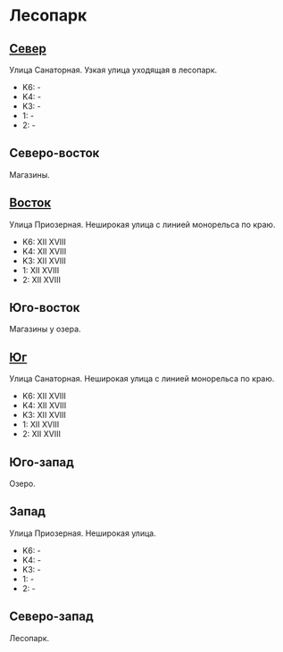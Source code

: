 # Лесопарк

## [Север](./10355087.md)

Улица Санаторная.
Узкая улица уходящая в лесопарк.

* K6:   -
* K4:   -
* K3:   -
* 1:    -
* 2:    -

## Северо-восток

Магазины.

## [Восток](./10360090.md)

Улица Приозерная.
Неширокая улица с линией монорельса по краю.

* K6:   XII XVIII
* K4:   XII XVIII
* K3:   XII XVIII
* 1:    XII XVIII
* 2:    XII XVIII

## Юго-восток

Магазины у озера.

## [Юг](./10355100.md)

Улица Санаторная.
Неширокая улица с линией монорельса по краю.

* K6:   XII XVIII
* K4:   XII XVIII
* K3:   XII XVIII
* 1:    XII XVIII
* 2:    XII XVIII

## Юго-запад

Озеро.

## Запад

Улица Приозерная.
Неширокая улица.

* K6:   -
* K4:   -
* K3:   -
* 1:    -
* 2:    -

## Северо-запад

Лесопарк.
